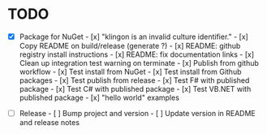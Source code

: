 # TODO

- [x] Package for NuGet
      - [x] "klingon is an invalid culture identifier."
      - [x] Copy README on build/release (generate ?)
      - [x] README: github registry install instructions
      - [x] README: fix documentation links
      - [x] Clean up integration test warning on terminate
      - [x] Publish from github workflow
      - [x] Test install from NuGet
      - [x] Test install from Github packages
      - [x] Test publish from release
      - [x] Test F# with published package
      - [x] Test C# with published package
      - [x] Test VB.NET with published package
      - [x] "hello world" examples

- [ ] Release
      - [ ] Bump project and version
      - [ ] Update version in README and release notes